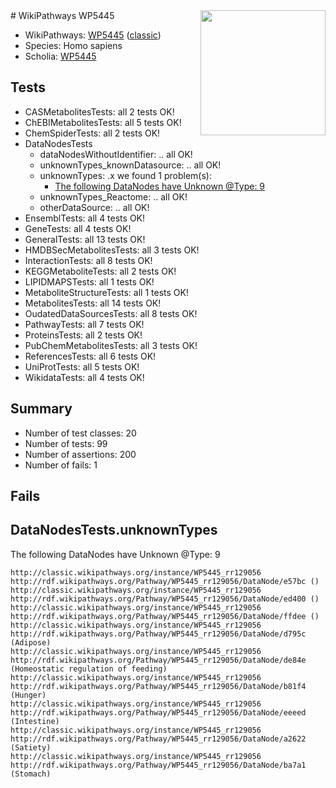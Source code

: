 <img style="float: right; width: 200px" src="https://upload.wikimedia.org/wikipedia/commons/thumb/8/83/Wplogo_with_text_500.png/640px-Wplogo_with_text_500.png" />
# WikiPathways WP5445

* WikiPathways: [WP5445](https://wikipathways.org/pathways/WP5445) ([classic](https://classic.wikipathways.org/instance/WP5445))
* Species: Homo sapiens
* Scholia: [WP5445](https://scholia.toolforge.org/wikipathways/WP5445)
## Tests
* CASMetabolitesTests: all 2 tests OK!
* ChEBIMetabolitesTests: all 5 tests OK!
* ChemSpiderTests: all 2 tests OK!
* DataNodesTests
    * dataNodesWithoutIdentifier: .. all OK!
    * unknownTypes_knownDatasource: .. all OK!
    * unknownTypes: .x we found 1 problem(s):
        * [The following DataNodes have Unknown @Type: 9](#839973e7)
    * unknownTypes_Reactome: .. all OK!
    * otherDataSource: .. all OK!
* EnsemblTests: all 4 tests OK!
* GeneTests: all 4 tests OK!
* GeneralTests: all 13 tests OK!
* HMDBSecMetabolitesTests: all 3 tests OK!
* InteractionTests: all 8 tests OK!
* KEGGMetaboliteTests: all 2 tests OK!
* LIPIDMAPSTests: all 1 tests OK!
* MetaboliteStructureTests: all 1 tests OK!
* MetabolitesTests: all 14 tests OK!
* OudatedDataSourcesTests: all 8 tests OK!
* PathwayTests: all 7 tests OK!
* ProteinsTests: all 2 tests OK!
* PubChemMetabolitesTests: all 3 tests OK!
* ReferencesTests: all 6 tests OK!
* UniProtTests: all 5 tests OK!
* WikidataTests: all 4 tests OK!


## Summary

* Number of test classes: 20
* Number of tests: 99
* Number of assertions: 200
* Number of fails: 1

## Fails

<a name="839973e7" />

## DataNodesTests.unknownTypes

The following DataNodes have Unknown @Type: 9
```
http://classic.wikipathways.org/instance/WP5445_rr129056 http://rdf.wikipathways.org/Pathway/WP5445_rr129056/DataNode/e57bc ()
http://classic.wikipathways.org/instance/WP5445_rr129056 http://rdf.wikipathways.org/Pathway/WP5445_rr129056/DataNode/ed400 ()
http://classic.wikipathways.org/instance/WP5445_rr129056 http://rdf.wikipathways.org/Pathway/WP5445_rr129056/DataNode/ffdee ()
http://classic.wikipathways.org/instance/WP5445_rr129056 http://rdf.wikipathways.org/Pathway/WP5445_rr129056/DataNode/d795c (Adipose)
http://classic.wikipathways.org/instance/WP5445_rr129056 http://rdf.wikipathways.org/Pathway/WP5445_rr129056/DataNode/de84e (Homeostatic regulation of feeding)
http://classic.wikipathways.org/instance/WP5445_rr129056 http://rdf.wikipathways.org/Pathway/WP5445_rr129056/DataNode/b81f4 (Hunger)
http://classic.wikipathways.org/instance/WP5445_rr129056 http://rdf.wikipathways.org/Pathway/WP5445_rr129056/DataNode/eeeed (Intestine)
http://classic.wikipathways.org/instance/WP5445_rr129056 http://rdf.wikipathways.org/Pathway/WP5445_rr129056/DataNode/a2622 (Satiety)
http://classic.wikipathways.org/instance/WP5445_rr129056 http://rdf.wikipathways.org/Pathway/WP5445_rr129056/DataNode/ba7a1 (Stomach)
```

